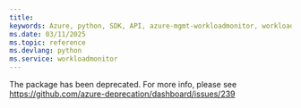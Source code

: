 ```yaml
---
title: 
keywords: Azure, python, SDK, API, azure-mgmt-workloadmonitor, workloadmonitor
ms.date: 03/11/2025
ms.topic: reference
ms.devlang: python
ms.service: workloadmonitor
---
```

The package has been deprecated. For more info, please see https://github.com/azure-deprecation/dashboard/issues/239

